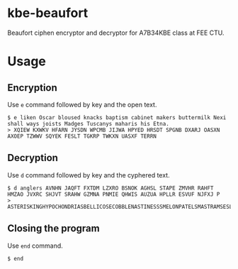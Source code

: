 # kbe-beaufort
Beaufort ciphen encryptor and decryptor for A7B34KBE class at FEE CTU.

Usage
=====

Encryption
----------

Use `e` command followed by key and the open text.

```
$ e liken Oscar bloused knacks baptism cabinet makers buttermilk Nexi shall ways joists Madges Tuscanys maharis his Etna.
> XQIEW KXWKV HFARN JYSDN WPCMB JIJWA HPYED HRSDT SPGNB DXARJ OASXN AXOEP TZWWV SQYEK FESLT TGKRP TWKXN UASXF TERRN
```

Decryption
----------

Use `d` command followed by key and the cyphered text.

```
$ d anglers AVNHN JAQFT FXTDM LZXRO BSNOK AGHSL STAPE ZMVHR RAHFT HMZAO JVXRC SHJVT SRAHW GZMNA PNMIE QHWIS AUZUA HPLLR ESVUF NJFXJ P
> ASTERISKINGHYPOCHONDRIASBELLICOSECOBBLENASTINESSSMELONPATELSMASTRAMSESLAUDABLEFOLKSYAGRATAOISMGRINDER
```

Closing the program
-------------------

Use `end` command.

```
$ end
```